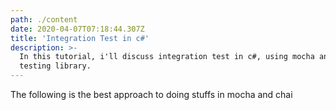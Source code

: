 ```yaml
---
path: ./content
date: 2020-04-07T07:18:44.307Z
title: 'Integration Test in c#'
description: >-
  In this tutorial, i'll discuss integration test in c#, using mocha and chai
  testing library.
---
```

The following is the best approach to doing stuffs in mocha and chai

